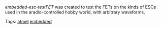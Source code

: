 *embedded-esc-testFET* was created to test the FETs on the kinds of ESCs used in the aradio-controlled hobby world, with arbitrary waveforms.

Tags:
[atmel](http://ashimagroup.net/os/tag/atmel)
[embedded](http://ashimagroup.net/os/tag/embedded)

